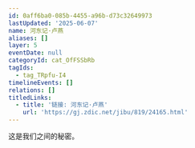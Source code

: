 ```yaml
---
id: 0aff6ba0-085b-4455-a96b-d73c32649973
lastUpdated: '2025-06-07'
name: 河东记·卢燕
aliases: []
layer: 5
eventDate: null
categoryId: cat_OfFSSbRb
tagIds:
  - tag_TRpfu-I4
timelineEvents: []
relations: []
titledLinks:
  - title: '链接: 河东记·卢燕'
    url: 'https://gj.zdic.net/jibu/819/24165.html'
---
```

这是我们之间的秘密。
